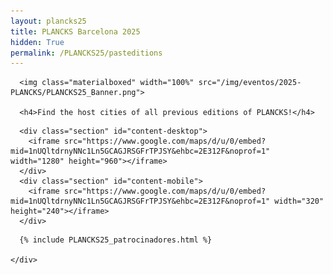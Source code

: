 ```yaml
---
layout: plancks25
title: PLANCKS Barcelona 2025
hidden: True
permalink: /PLANCKS25/pasteditions
---
```


<!-- Enlazamos el archivo CSS del carrusel -->
<link rel="stylesheet" href="/css/carousel.css">

<div class="no-pad-top" id="index-page">
  <div class="container">
    <div class="section">


<!-- BANNER -->
      <img class="materialboxed" width="100%" src="/img/eventos/2025-PLANCKS/PLANCKS25_Banner.png">

      <h4>Find the host cities of all previous editions of PLANCKS!</h4>

<!-- MAP -->
      <div class="section" id="content-desktop">
        <iframe src="https://www.google.com/maps/d/u/0/embed?mid=1nUQltdrnyNNc1Ln5GCAGJRSGFrTPJSY&ehbc=2E312F&noprof=1" width="1280" height="960"></iframe>
      </div>
      <div class="section" id="content-mobile">
        <iframe src="https://www.google.com/maps/d/u/0/embed?mid=1nUQltdrnyNNc1Ln5GCAGJRSGFrTPJSY&ehbc=2E312F&noprof=1" width="320" height="240"></iframe>
      </div>
	  
<!-- SPONSORS -->
      {% include PLANCKS25_patrocinadores.html %}
	  
    </div>
  </div>
</div>
